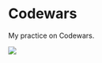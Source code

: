 # Codewars

My practice on Codewars.

<img src="https://www.codewars.com/users/zyteo/badges/large">
